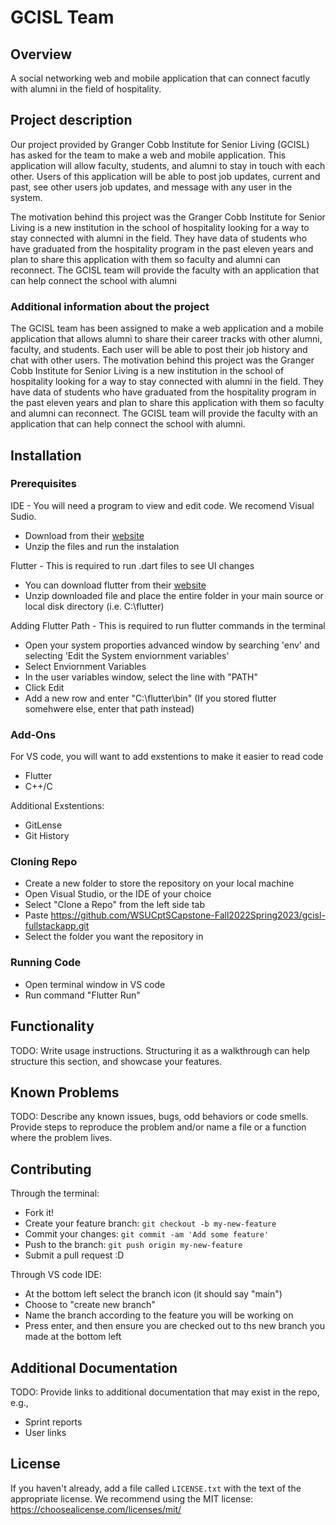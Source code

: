 # GCISL Team

## Overview
A social networking web and mobile application that can connect facutly with alumni in the field of hospitality.

## Project description 
Our project provided by Granger Cobb Institute for Senior Living (GCISL) has asked for the team to make a web and mobile application. This application will allow faculty, students, and alumni to stay in touch with each other. Users of this application will be able to post job updates, current and past, see other users job updates, and message with any user in the system.

The motivation behind this project was the Granger Cobb Institute for Senior Living is a new institution in the school of hospitality looking for a way to stay connected with alumni in the field. They have data of students who have graduated from the hospitality program in the past eleven years and plan to share this application with them so faculty and alumni can reconnect. The GCISL team will provide the faculty with an application that can help connect the school with alumni 


### Additional information about the project

The GCISL team has  been assigned to make a web application and a mobile application that allows alumni to share their career tracks with other alumni, faculty, and students. Each user will be able to post their job history and chat with other users. The motivation behind this project was the Granger Cobb Institute for Senior Living is a new institution in the school of hospitality looking for a way to stay connected with alumni in the field. They have data of students who have graduated from the hospitality program in the past eleven years and plan to share this application with them so faculty and alumni can reconnect. The GCISL team will provide the faculty with an application that can help connect the school with alumni. 

## Installation 
### Prerequisites
IDE -  You will need a program to view and edit code. We recomend Visual Sudio.
- Download from their [website](https://code.visualstudio.com/download)
- Unzip the files and run the instalation  

Flutter - This is required to run .dart files to see UI changes
- You can download flutter from their [website](https://docs.flutter.dev/get-started/install)
- Unzip downloaded file and place the entire folder in your main source or local disk directory (i.e. C:\flutter)

Adding Flutter Path - This is required to run flutter commands in the terminal
- Open your system proporties advanced window by searching 'env' and selecting 'Edit the System enviornment variables'
- Select Enviornment Variables
- In the user variables window, select the line with "PATH"
- Click Edit
- Add a new row and enter "C:\flutter\bin" (If you stored flutter somehwere else, enter that path instead) 

### Add-Ons

For VS code, you will want to add exstentions to make it easier to read code
- Flutter
- C++/C

Additional Exstentions: 
- GitLense
- Git History

### Cloning Repo
- Create a new folder to store the repository on your local machine
- Open Visual Studio, or the IDE of your choice 
- Select "Clone a Repo" from the left side tab
- Paste https://github.com/WSUCptSCapstone-Fall2022Spring2023/gcisl-fullstackapp.git
- Select the folder you want the repository in

### Running Code
- Open terminal window in VS code 
- Run command "Flutter Run"



## Functionality

TODO: Write usage instructions. Structuring it as a walkthrough can help structure this section,
and showcase your features.


## Known Problems

TODO: Describe any known issues, bugs, odd behaviors or code smells. 
Provide steps to reproduce the problem and/or name a file or a function where the problem lives.


## Contributing

Through the terminal: 
- Fork it!
- Create your feature branch: `git checkout -b my-new-feature`
- Commit your changes: `git commit -am 'Add some feature'`
- Push to the branch: `git push origin my-new-feature`
- Submit a pull request :D

Through VS code IDE:
- At the bottom left select the branch icon (it should say "main")
- Choose to "create new branch"
- Name the branch according to the feature you will be working on
- Press enter, and then ensure you are checked out to ths new branch you made at the bottom left


## Additional Documentation

TODO: Provide links to additional documentation that may exist in the repo, e.g.,
  * Sprint reports
  * User links

## License

If you haven't already, add a file called `LICENSE.txt` with the text of the appropriate license.
We recommend using the MIT license: <https://choosealicense.com/licenses/mit/>
